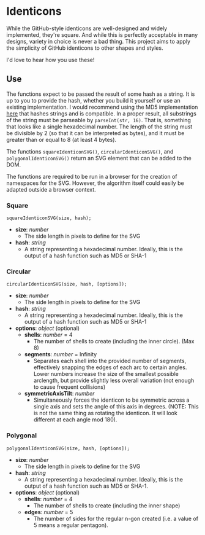 # Identicons
While the GitHub-style identicons are well-designed and widely implemented, they're square. And while this is perfectly acceptable in many designs, variety in choice is never a bad thing. This project aims to apply the simplicity of GitHub identicons to other shapes and styles.

I'd love to hear how you use these!

## Use
The functions expect to be passed the result of some hash as a string. It is up to you to provide the hash, whether you build it yourself or use an existing implementation. I would recommend using the MD5 implementation [here](https://github.com/Zunawe/md5-js) that hashes strings and is compatible. In a proper result, all substrings of the string must be parseable by `parseInt(str, 16)`. That is, something that looks like a single hexadecimal number. The length of the string must be divisible by 2 (so that it can be interpreted as bytes), and it must be greater than or equal to 8 (at least 4 bytes).

The functions `squareIdenticonSVG()`, `circularIdenticonSVG()`, and `polygonalIdenticonSVG()` return an SVG element that can be added to the DOM.

The functions are required to be run in a browser for the creation of namespaces for the SVG. However, the algorithm itself could easily be adapted outside a browser context.

### Square
```
squareIdenticonSVG(size, hash);
```
* **size**: *number*
  * The side length in pixels to define for the SVG
* **hash**: *string*
  * A string representing a hexadecimal number. Ideally, this is the output of a hash function such as MD5 or SHA-1

### Circular
```
circularIdenticonSVG(size, hash, [options]);
```
* **size**: *number*
  * The side length in pixels to define for the SVG
* **hash**: *string*
  * A string representing a hexadecimal number. Ideally, this is the output of a hash function such as MD5 or SHA-1
* **options**: *object* (optional)
  * **shells**: *number* = 4
    * The number of shells to create (including the inner circle). (Max 8)
  * **segments**: *number* = Infinity
    * Separates each shell into the provided number of segments, effectively snapping the edges of each arc to certain angles. Lower numbers increase the size of the smallest possible arclength, but provide slightly less overall variation (not enough to cause frequent collisions)
  * **symmetricAxisTilt**: *number*
    * Simultaneously forces the identicon to be symmetric across a single axis and sets the angle of this axis in degrees. (NOTE: This is not the same thing as rotating the identicon. It will look different at each angle mod 180).

### Polygonal
```
polygonalIdenticonSVG(size, hash, [options]);
```
* **size**: *number*
  * The side length in pixels to define for the SVG
* **hash**: *string*
  * A string representing a hexadecimal number. Ideally, this is the output of a hash function such as MD5 or SHA-1.
* **options**: *object* (optional)
  * **shells**: *number* = 4
    * The number of shells to create (including the inner shape)
  * **edges**: *number* = 5
    * The number of sides for the regular n-gon created (i.e. a value of 5 means a regular pentagon).
